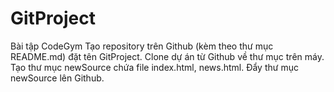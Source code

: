 # GitProject
Bài tập CodeGym
Tạo repository trên Github (kèm theo thư mục README.md) đặt tên GitProject.
Clone dự án từ Github về thư mục trên máy.
Tạo thư mục newSource chứa file index.html, news.html.
Đẩy thư mục newSource lên Github.